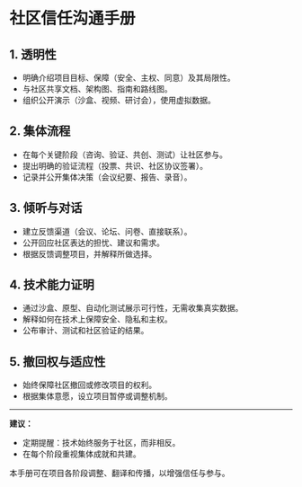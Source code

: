 # 社区信任沟通手册

## 1. 透明性
- 明确介绍项目目标、保障（安全、主权、同意）及其局限性。
- 与社区共享文档、架构图、指南和路线图。
- 组织公开演示（沙盒、视频、研讨会），使用虚拟数据。

## 2. 集体流程
- 在每个关键阶段（咨询、验证、共创、测试）让社区参与。
- 提出明确的验证流程（投票、共识、社区协议签署）。
- 记录并公开集体决策（会议纪要、报告、录音）。

## 3. 倾听与对话
- 建立反馈渠道（会议、论坛、问卷、直接联系）。
- 公开回应社区表达的担忧、建议和需求。
- 根据反馈调整项目，并解释所做选择。

## 4. 技术能力证明
- 通过沙盒、原型、自动化测试展示可行性，无需收集真实数据。
- 解释如何在技术上保障安全、隐私和主权。
- 公布审计、测试和社区验证的结果。

## 5. 撤回权与适应性
- 始终保障社区撤回或修改项目的权利。
- 根据集体意愿，设立项目暂停或调整机制。

---

**建议：**
- 定期提醒：技术始终服务于社区，而非相反。
- 在每个阶段重视集体成就和共建。

本手册可在项目各阶段调整、翻译和传播，以增强信任与参与。
